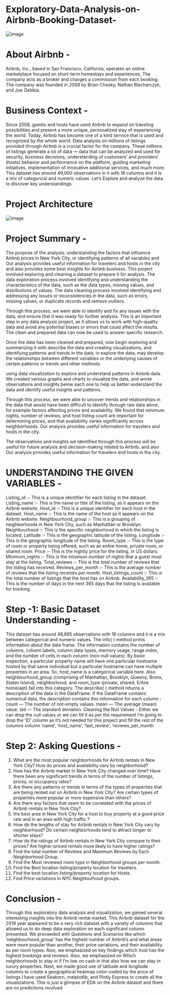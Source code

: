 # Exploratory-Data-Analysis-on-Airbnb-Booking-Dataset-
![image](https://github.com/RishikaB-05/Exploratory-Data-Analysis-on-Airbnb-Dataset-/assets/157221360/50e56131-5ce4-4ab0-b437-25a681ea1fec)

# About Airbnb -
Airbnb, Inc., based in San Francisco, California, operates an online marketplace focused on short-term homestays and experiences. The company acts as a broker and charges a commission from each booking. The company was founded in 2008 by Brian Chesky, Nathan Blecharczyk, and Joe Gebbia.
# Business Context -
Since 2008, guests and hosts have used Airbnb to expand on traveling possibilities and present a more unique, personalized way of experiencing the world. Today, Airbnb has become one of a kind service that is used and recognized by the whole world. Data analysis on millions of listings provided through Airbnb is a crucial factor for the company. These millions of listings generate a lot of data — data that can be analyzed and used for security, business decisions, understanding of customers’ and providers’ (hosts) behavior and performance on the platform, guiding marketing initiatives, implementation of innovative additional services, and much more.
This dataset has around 49,000 observations in it with 16 columns and it is a mix of categorical and numeric values. Let’s Explore and analyze the data to discover key understandings.
# Project Architecture
![image](https://github.com/RishikaB-05/Exploratory-Data-Analysis-on-Airbnb-Dataset-/assets/157221360/fafdbc56-cff1-4647-99d4-c9fb22af6b95)

# Project Summary -
The purpose of the analysis: understanding the factors that influence Airbnb prices in New York City, or identifying patterns of all variables and Our analysis provides useful information for travelers and hosts in the city and also provides some best insights for Airbnb business.
This project involved exploring and cleaning a dataset to prepare it for analysis. The data exploration process involved identifying and understanding the characteristics of the data, such as the data types, missing values, and distributions of values. The data cleaning process involved identifying and addressing any issues or inconsistencies in the data, such as errors, missing values, or duplicate records and remove outliers.

Through this process, we were able to identify and fix any issues with the data, and ensure that it was ready for further analysis. This is an important step in any data analysis project, as it allows us to work with high-quality data and avoid any potential biases or errors that could affect the results. The clean and prepared data can now be used to answer specific research.

Once the data has been cleaned and prepared, now begin exploring and summarizing it with describe the data and creating visualizations, and identifying patterns and trends in the data. in explore the data, may develop the relationships between different variables or the underlying causes of certain patterns or trends and other methods.

using data visualization to explore and understand patterns in Airbnb data. We created various graphs and charts to visualize the data, and wrote observations and insights below each one to help us better understand the data and identify useful insights and patterns.

Through this process, we were able to uncover trends and relationships in the data that would have been difficult to identify through raw data alone, for example factors affecting prices and availability. We found that minimum nights, number of reviews, and host listing count are important for determining prices, and that availability varies significantly across neighborhoods. Our analysis provides useful information for travelers and hosts in the city.

The observations and insights we identified through this process will be useful for future analysis and decision-making related to Airbnb. and also Our analysis provides useful information for travelers and hosts in the city.

# UNDERSTANDING THE GIVEN VARIABLES -
Listing_id :- This is a unique identifier for each listing in the dataset.
Listing_name :- This is the name or title of the listing, as it appears on the Airbnb website.
Host_id :- This is a unique identifier for each host in the dataset.
Host_name :- This is the name of the host as it appears on the Airbnb website.
Neighbourhood_group :- This is a grouping of neighborhoods in New York City, such as Manhattan or Brooklyn.
Neighbourhood :- This is the specific neighborhood in which the listing is located.
Latitude :- This is the geographic latitude of the listing.
Longitude :- This is the geographic longitude of the listing.
Room_type :- This is the type of room or property being offered, such as an entire home, private room, or shared room.
Price :- This is the nightly price for the listing, in US dollars.
Minimum_nights :- This is the minimum number of nights that a guest must stay at the listing.
Total_reviews :- This is the total number of reviews that the listing has received.
Reviews_per_month :- This is the average number of reviews that the listing receives per month.
Host_listings_count :- This is the total number of listings that the host has on Airbnb.
Availability_365 :- This is the number of days in the next 365 days that the listing is available for booking.

# Step -1: Basic Dataset Understanding -
This dataset has around 48,895 observations with 16 columns and it is a mix between categorical and numeric values.
The info( ) method prints information about the data frame.
The information contains the number of columns, column labels, column data types, memory usage, range index, and the number of cells in each column (non-null values).
By basic inspection, a particular property name will have one particular hostname hosted by that same individual but a particular hostname can have multiple properties in an area. So, host_name is a categorical variable here. Also neighbourhood_group (comprising of Manhattan, Brooklyn, Queens, Bronx, Staten Island), neighborhood, and room_type (private, shared, Entire home/apt) fall into this category.
The describe( ) method returns a description of the data in the DataFrame. If the DataFrame contains numerical data, the description contains this information for each column :
 count — The number of not-empty values.
 mean — The average (mean) value. 
 std — The standard deviation.
 Cleaning the Null Values -
Either we can drop the null values or we can fill it as per the requirement I’m going to drop the ‘ID’ column as it’s not needed for this project and fill the rest of the columns column ‘name’, ‘host_name’, ‘last_review’, ‘reviews_per_month
# Step 2: Asking Questions -
1. What are the most popular neighborhoods for Airbnb rentals in New York City? How do prices and availability vary by neighborhood?
2. How has the Airbnb market in New York City changed over time? Have there been any significant trends in terms of the number of listings, prices, or occupancy rates?
3. Are there any patterns or trends in terms of the types of properties that are being rented out on Airbnb in New York City? Are certain types of properties more popular or more expensive than others?
4. Are there any factors that seem to be correlated with the prices of Airbnb rentals in New York City?
5. the best area in New York City for a host to buy property at a good price rate and in an area with high traffic ?
6. How do the lengths of stay for Airbnb rentals in New York City vary by neighborhood? Do certain neighborhoods tend to attract longer or shorter stays?
7. How do the ratings of Airbnb rentals in New York City compare to their prices? Are higher-priced rentals more likely to have higher ratings?
8. Find the total number of Reviews and Maximum Reviews by Each Neighborhood Group.
9. Find the Most reviewed room type in Neighborhood groups per month.
10. Find the Best location listing/property location for travelers.
11. Find the best location listing/property location for Hosts.
12. Find Price variations in NYC Neighborhood groups.
# Conclusion -
Through this exploratory data analysis and visualization, we gained several interesting insights into the Airbnb rental market. This Airbnb dataset for the 2019 year appeared to be a very rich dataset with a variety of columns that allowed us to do deep data exploration on each significant column presented. We proceeded with Questions and Scenarios like which ‘neighbourhood_group’ has the highest number of Airbnb’s and what areas were more popular than another, their price variations, and their availability as per room types. Also, we emphasized on key findings which host has the highest bookings and reviews. Also, we emphasized on Which neighborhoods to stay in if I’m low on cash in that also how we can stay in luxury properties. Next, we made good use of latitude and longitude columns to create a geographical heatmap color-coded by the price of listings
I have used Seaborn, matplotlib, and Plotly Express to create all the visualizations. This is just a glimpse of EDA on the Airbnb dataset and there are no predictions involved.
